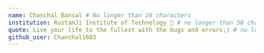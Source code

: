 ```yaml
---
name: Chanchal Bansal # No longer than 28 characters
institution: RustamJi Institute of Technology 🚩 # no longer than 58 characters
quote: Live your life to the fullest with the bugs and errors;) # no longer than 100 characters, avoid using quotes(") to guarantee the format remains the same.
github_user: Chanchal1603
---
```

